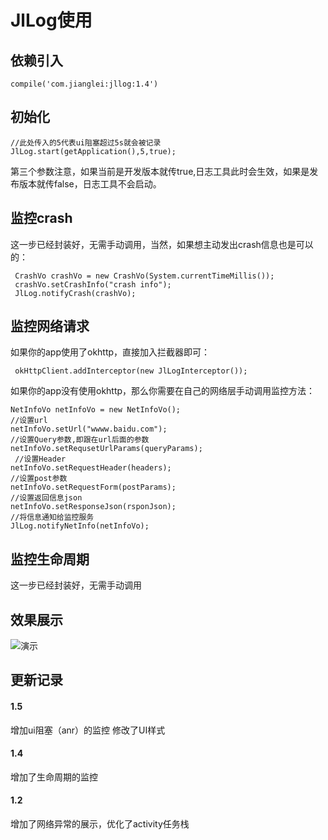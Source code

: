 # JlLog使用
## 依赖引入
```
compile('com.jianglei:jllog:1.4')
```

## 初始化
```
//此处传入的5代表ui阻塞超过5s就会被记录
JlLog.start(getApplication(),5,true);
```
第三个参数注意，如果当前是开发版本就传true,日志工具此时会生效，如果是发布版本就传false，日志工具不会启动。
## 监控crash
这一步已经封装好，无需手动调用，当然，如果想主动发出crash信息也是可以的：
```
 CrashVo crashVo = new CrashVo(System.currentTimeMillis());
 crashVo.setCrashInfo("crash info");
 JlLog.notifyCrash(crashVo);
```
## 监控网络请求
如果你的app使用了okhttp，直接加入拦截器即可：
```
 okHttpClient.addInterceptor(new JlLogInterceptor());
```
如果你的app没有使用okhttp，那么你需要在自己的网络层手动调用监控方法：
```
NetInfoVo netInfoVo = new NetInfoVo();
//设置url
netInfoVo.setUrl("wwww.baidu.com");
//设置Query参数,即跟在url后面的参数
netInfoVo.setRequsetUrlParams(queryParams);
 //设置Header
netInfoVo.setRequestHeader(headers);
//设置post参数
netInfoVo.setRequestForm(postParams);
//设置返回信息json
netInfoVo.setResponseJson(rsponJson);
//将信息通知给监控服务
JlLog.notifyNetInfo(netInfoVo);
```
## 监控生命周期
这一步已经封装好，无需手动调用

## 效果展示


![演示](other/example.gif)

## 更新记录
#### 1.5
增加ui阻塞（anr）的监控
修改了UI样式
#### 1.4
增加了生命周期的监控
#### 1.2
增加了网络异常的展示，优化了activity任务栈

